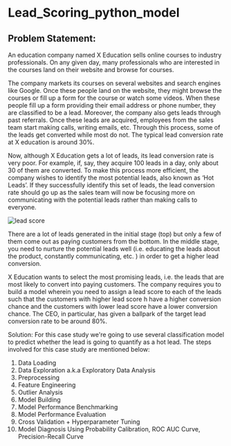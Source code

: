 # Lead_Scoring_python_model
## Problem Statement:
An education company named X Education sells online courses to industry professionals. On any given day, many professionals who are interested in the courses land on their website and browse for courses.

The company markets its courses on several websites and search engines like Google. Once these people land on the website, they might browse the courses or fill up a form for the course or watch some videos. When these people fill up a form providing their email address or phone number, they are classified to be a lead. Moreover, the company also gets leads through past referrals. Once these leads are acquired, employees from the sales team start making calls, writing emails, etc. Through this process, some of the leads get converted while most do not. The typical lead conversion rate at X education is around 30%.

Now, although X Education gets a lot of leads, its lead conversion rate is very poor. For example, if, say, they acquire 100 leads in a day, only about 30 of them are converted. To make this process more efficient, the company wishes to identify the most potential leads, also known as ‘Hot Leads’. If they successfully identify this set of leads, the lead conversion rate should go up as the sales team will now be focusing more on communicating with the potential leads rather than making calls to everyone.

![lead score](https://user-images.githubusercontent.com/4124552/192546401-abc84b0b-89b5-4a7c-b2fa-269ca92497e2.jpg)


There are a lot of leads generated in the initial stage (top) but only a few of them come out as paying customers from the bottom. In the middle stage, you need to nurture the potential leads well (i.e. educating the leads about the product, constantly communicating, etc. ) in order to get a higher lead conversion.

X Education wants to select the most promising leads, i.e. the leads that are most likely to convert into paying customers. The company requires you to build a model wherein you need to assign a lead score to each of the leads such that the customers with higher lead score h have a higher conversion chance and the customers with lower lead score have a lower conversion chance. The CEO, in particular, has given a ballpark of the target lead conversion rate to be around 80%.


Solution:
For this case study we're going to use several classification model to predict whether the lead is going to quantify as a hot lead. The steps involved for this case study are mentioned below:

1. Data Loading 
2. Data Exploration a.k.a Exploratory Data Analysis
3. Preprocessing
4. Feature Engineering
5. Outlier Analysis
6. Model Building
7. Model Performance Benchmarking
8. Model Performance Evaluation
9. Cross Validation + Hyperparameter Tuning
10. Model Diagnosis Using Probability Calibration, ROC AUC Curve, Precision-Recall Curve
